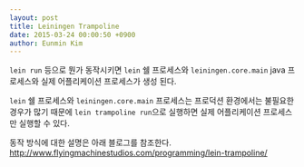 ```yaml
---
layout: post
title: Leiningen Trampoline
date: 2015-03-24 00:00:50 +0900
author: Eunmin Kim
---
```


`lein run` 등으로 뭔가 동작시키면 `lein` 쉘 프로세스와 `leiningen.core.main` java 프로세스와 실제 어플리케이션 프로세스가 생성 된다.

`lein` 쉘 프로세스와 `leiningen.core.main` 프로세스는 프로덕션 환경에서는 불필요한 경우가 많기 때문에 `lein trampoline run`으로 실행하면 실제 어플리케이션 프로세스만 실행할 수 있다.

동작 방식에 대한 설명은 아래 블로그를 참조한다.
http://www.flyingmachinestudios.com/programming/lein-trampoline/
